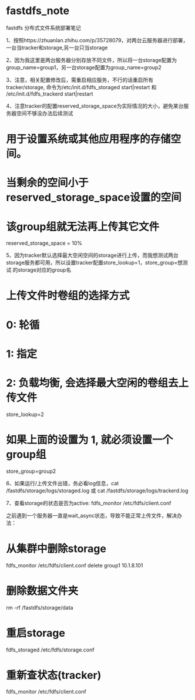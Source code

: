 # fastdfs_note
fastdfs 分布式文件系统部署笔记

1、按照https://zhuanlan.zhihu.com/p/35728079，对两台云服务器进行部署，一台当tracker和storage,另一台只当storage

2、因为我这里是两台服务器分别存放不同文件，所以将一台storage配置为group_name=group1，另一台storage配置为group_name=group2

3、注意，相关配置修改后，需重启相应服务，不行的话重启所有tracker/storage, 命令为/etc/init.d/fdfs_storaged start|restart
  和 /etc/init.d/fdfs_trackerd start|restart
  
4、注意tracker的配置reserved_storage_space为实际情况的大小，避免某台服务器空间不够没办法后续测试

# 用于设置系统或其他应用程序的存储空间。
# 当剩余的空间小于reserved_storage_space设置的空间
# 该group组就无法再上传其它文件
reserved_storage_space = 10%

5、因为tracker默认选择最大空闲空间的storage进行上传，而我想测试两台storage服务都可用，所以设置tracker配置store_lookup=1，store_group=想测试
的storage对应的group名

# 上传文件时卷组的选择方式
# 0: 轮循
# 1: 指定
# 2: 负载均衡, 会选择最大空闲的卷组去上传文件
store_lookup=2
 
# 如果上面的设置为 1, 就必须设置一个group组
store_group=group2

6、如果运行/上传文件出错，务必看log信息，cat /fastdfs/storage/logs/storaged.log 或 cat /fastdfs/storage/logs/trackerd.log

7、查看storage的状态是否为active:
fdfs_monitor /etc/fdfs/client.conf

之前遇到一个服务器一直是wait_async状态，导致不能正常上传文件，解决办法：

# 从集群中删除storage
fdfs_monitor /etc/fdfs/client.conf delete group1 10.1.8.101
 
# 删除数据文件夹
rm -rf /fastdfs/storage/data
 
# 重启storage
fdfs_storaged /etc/fdfs/storage.conf
 
# 重新查状态(tracker)
fdfs_monitor /etc/fdfs/client.conf

